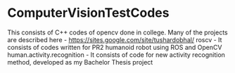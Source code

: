 # ComputerVisionTestCodes
This consists of C++ codes of opencv done in college. Many of the projects are described here - https://sites.google.com/site/tushardobhal/
roscv - It consists of codes written for PR2 humanoid robot using ROS and OpenCV
human.activity.recognition - It consists of code for new activity recognition method, developed as my Bachelor Thesis project